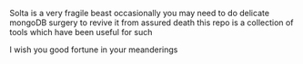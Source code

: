 
Solta is a very fragile beast
occasionally you may need to do delicate mongoDB surgery to revive it from assured death
this repo is a collection of tools which have been useful for such

I wish you good fortune in your meanderings

